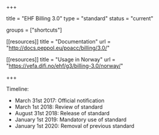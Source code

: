+++

title = "EHF Billing 3.0"
type = "standard"
status = "current"

groups = ["shortcuts"]

[[resources]]
title = "Documentation"
url = "http://docs.peppol.eu/poacc/billing/3.0/"

[[resources]]
title = "Usage in Norway"
url = "https://vefa.difi.no/ehf/g3/billing-3.0/norway/"

+++

Timeline:

* March 31st 2017: Official notification
* March 1st 2018: Review of standard
* August 31st 2018: Release of standard
* January 1st 2019: Mandatory use of standard
* January 1st 2020: Removal of previous standard
